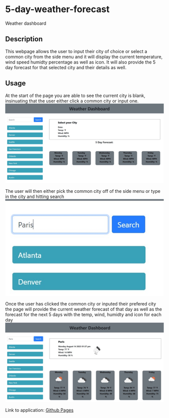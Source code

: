 # 5-day-weather-forecast

Weather dashboard

## Description

This webpage allows the user to input their city of choice or select a common city from the side menu and it will display the current temperature, wind speed humidty percentage as well as icon. It will also provide the 5 day forecast for that selected city and their details as well.

## Usage

At the start of the page you are able to see the current city is blank, insinuating that the user either click a common city or input one.
![Main page without city ](/Assets/images/Main-page-screenshot.jpg)

The user will then either pick the common city off of the side menu or type in the city and hitting search
![Search input/Side Menu](/Assets/images/select-city-screenshot.jpg)

Once the user has clicked the common city or inputed their prefered city the page will provide the current weather forecast of that day as well as the forecast for the next 5 days with the temp, wind, humidty and icon for each day
![Generating Forecast](/Assets/images/forecast-screenshot.jpg)

Link to application:
<a href="">Github Pages</a>
